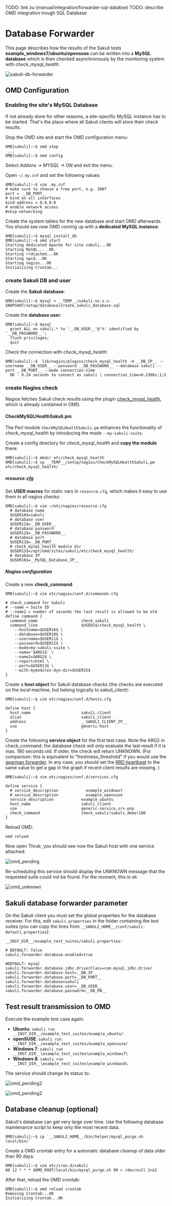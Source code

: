 TODO: link zu (manual/integration/forwarder-sql-databse)
TODO: describe OMD integration trough SQL Database

# Database Forwarder
This page describes how the results of the Sakuli tests **example_windows7/ubuntu/opensuse** can be written into a **MySQL database** which is then checked asynchronously by the monitoring system with *check_mysql_health*. 

![sakuli-db-forwarder](images/sakuli-db.png)
 
## OMD Configuration

### Enabling the site's MySQL Database
If not already done for other reasons, a site-specific MySQL instance has to be started. That's the place where all Sakuli clients will store their check results. 

Stop the OMD site and start the OMD configuration menu:

	OMD[sakuli]:~$ omd stop
     ...
	OMD[sakuli]:~$ omd config
	
Select *Addons -> MYSQL -> ON* and exit the menu. 

Open `~/.my.cnf` and set the following values: 

	OMD[sakuli]:~$ vim .my.cnf
	# make sure to choose a free port, e.g. 3007
	port = __DB_PORT__  
	# bind on all interfaces
	bind-address = 0.0.0.0 
	# enable network access
	#skip-networking

Create the system tables for the new database and start OMD afterwards. You should see now OMD coming up with a **dedicated MySQL instance**: 

	OMD[sakuli]:~$ mysql_install_db 
	OMD[sakuli]:~$ omd start
	Starting dedicated Apache for site sakuli...OK
	Starting MySQL... .OK.
	Starting rrdcached...OK
	Starting npcd...OK
	Starting nagios...OK
	Initializing Crontab...
	 
### create Sakuli DB and user

Create the **Sakuli database**:

	OMD[sakuli]:~$ mysql < __TEMP__/sakuli-vx.x.x-SNAPSHOT/setup/database/create_sakuli_database.sql
	
Create the **database user**:

	OMD[sakuli]:~$ mysql
	  grant ALL on sakuli.* to '__DB_USER__'@'%' identified by '__DB_PASSWORD__';
	  flush privileges;
	  quit
	  
Check the connection with *check_mysql_health*: 

	OMD[sakuli]:~$ 	lib/nagios/plugins/check_mysql_health -H __DB_IP__ --username __DB_USER__ --password __DB_PASSWORD__ --database sakuli --port __DB_PORT__ --mode connection-time
	  OK - 0.24 seconds to connect as sakuli | connection_time=0.2366s;1;5

### create Nagios check

Nagios fetches Sakuli check results using the plugin [check_mysql_health](http://labs.consol.de/lang/de/nagios/check_mysql_health/), which is already contained in OMD. 

#### CheckMySQLHealthSakuli.pm

The Perl module `CheckMySQLHealthSakuli.pm` enhances the functionality of *check_mysql_health* by introducing the mode `--my-sakuli-suite`. 

Create a config directory for *check_mysql_health* and **copy the module** there: 

	OMD[sakuli]:~$ mkdir etc/check_mysql_health
	OMD[sakuli]:~$ cp __TEMP__/setup/nagios/CheckMySQLHealthSakuli.pm etc/check_mysql_health/

##### resource.cfg
Set **USER macros** for static vars in `resource.cfg`, which makes it easy to use them in all nagios checks:  

	OMD[sakuli]:~$ vim ~/etc/nagios/resource.cfg
	  # database name
	  $USER10$=sakuli
	  # database user
	  $USER11$=__DB_USER__
	  # database password
	  $USER12$=__DB_PASSWORD__
	  # database port
	  $USER13$=__DB_PORT__
	  # check_mysql_health module dir
	  $USER15$=/opt/omd/sites/sakuli/etc/check_mysql_health/
	  # database IP
	  $USER16$=__MySQL_Database_IP__  
	  
##### Nagios configuration
Create a new **check_command**: 

	OMD[sakuli]:~$ vim etc/nagios/conf.d/commands.cfg
	
	# check_command for Sakuli 
	# --name = Suite ID
	# --name2 = number of seconds the last result is allowed to be old
	define command {
	  command_name                   check_sakuli
	  command_line                   $USER1$/check_mysql_health \
      	--hostname=$USER16$ \
        --database=$USER10$ \
        --username=$USER11$ \
        --password=$USER12$ \
        --mode=my-sakuli-suite \
        --name='$ARG1$' \
        --name2=$ARG2$ \
        --report=html \
        --port=$USER13$ \
        --with-mymodules-dyn-dir=$USER15$
	}

Create a **host object** for Sakuli database checks (the checks are executed on the *local* machine, but belong logically to *sakuli_client*):

	OMD[sakuli]:~$ vim etc/nagios/conf.d/hosts.cfg
	
	define host {
	  host_name                      sakuli_client
	  alias                          sakuli_client
	  address                        __SAKULI_CLIENT_IP__
	  use                            generic-host
	}

Create the following **service object** for the first test case. Note the ARG2 in check_command: the database check will only evaluate the last result if it is max. 180 seconds old. If older, the check will return UNKNOWN. (For comparison: this is equivalent to "freshness_threshold" if you would use the [gearman forwarder](forwarder-gearman.md). In any case, you should set the [RRD heartbeat](advanced-topics/installation-omd.md#rrd-heartbeat) to the same value to get a gap in the graph if recent client results are missing. ) 

	OMD[sakuli]:~$ vim etc/nagios/conf.d/services.cfg
	
	define service {
      # service_description            example_windows7
      # service_description            example_opensuse
      service_description            example_ubuntu
	  host_name                      sakuli_client
	  use                            generic-service,srv-pnp
	  check_command                  check_sakuli!sakuli_demo!180
	}
	
Reload OMD:

	omd reload
	
Now open Thruk; you should see now the Sakuli host with one service attached: 

![omd_pending](images/omd-pending.png)

Re-scheduling this service should display the UNKNOWN message that the requested suite could not be found. For the moment, this is ok: 

![omd_unknown](images/omd-unknown.png)


## Sakuli database forwarder parameter

On the Sakuli client you must set the global properties for the database receiver. For this, edit `sakuli.properties` in the folder containing the test suites (you can copy the lines from `__SAKULI_HOME__/conf/sakuli-default.properties`):

    __INST_DIR__/example_test_suites/sakuli.properties:

    # DEFAULT: false
    sakuli.forwarder.database.enabled=true

	#DEFAULT: mysql
	sakuli.forwarder.database.jdbc.driverClass=com.mysql.jdbc.Driver
    sakuli.forwarder.database.host=__DB_IP__
    sakuli.forwarder.database.port=__DB_PORT__
    sakuli.forwarder.database=sakuli
    sakuli.forwarder.database.user=__DB_USER__
    sakuli.forwarder.database.password=__DB_PW__


## Test result transmission to OMD

Execute the example test case again:

* **Ubuntu**: `sakuli run __INST_DIR__/example_test_suites/example_ubuntu/`
* **openSUSE**: `sakuli run __INST_DIR__/example_test_suites/example_opensuse/`
* **Windows 7**: `sakuli run __INST_DIR__\example_test_suites\example_windows7\`
* **Windows 8**: `sakuli run __INST_DIR__\example_test_suites\example_windows8\`

The service should change its status to:

![omd_pending2](images/omd-db-ok.png)


![omd_pending2](images/omd-db-ok-details.png)

## Database cleanup (optional)

Sakuli's database can get very large over time. Use the following database maintenance script to keep only the most recent data. 

    OMD[sakuli]:~$ cp `__SAKULI_HOME__/bin/helper/mysql_purge.sh local/bin/`

Create a OMD crontab entry for a automatic database cleanup of data older than 90 days: 

    OMD[sakuli]:~$ vim etc/cron.d/sakuli
    00 12 * * * $OMD_ROOT/local/bin/mysql_purge.sh 90 > /dev/null 2>&1 

After that, reload the OMD crontab: 

    OMD[sakuli]:~$ omd reload crontab 
    Removing Crontab...OK
    Initializing Crontab...OK

